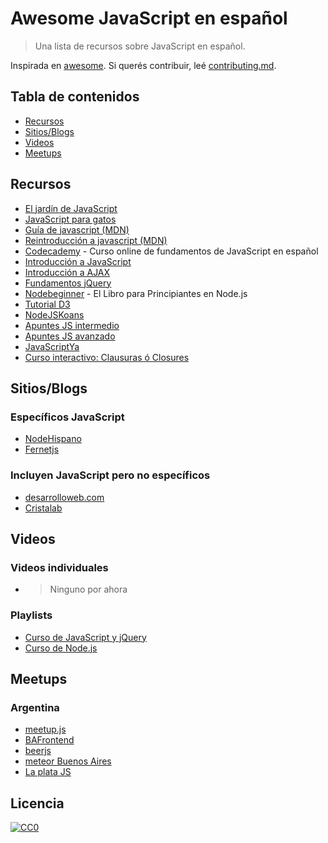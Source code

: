 # Awesome JavaScript en español
> Una lista de recursos sobre JavaScript en español.

Inspirada en [awesome](https://github.com/sindresorhus/awesome). Si querés contribuir, leé [contributing.md](contributing.md).

## Tabla de contenidos

- [Recursos](#recursos)
- [Sitios/Blogs](#sitiosblogs)
- [Videos](#videos)
- [Meetups](#meetups)

## Recursos

- [El jardín de JavaScript](https://bonsaiden.github.io/JavaScript-Garden/es/)
- [JavaScript para gatos](http://jsparagatos.com/)
- [Guía de javascript (MDN)](https://developer.mozilla.org/es/docs/Web/JavaScript/Guide)
- [Reintroducción a javascript (MDN)](https://developer.mozilla.org/es/docs/Web/JavaScript/Una_re-introducci%C3%B3n_a_JavaScript)
- [Codecademy](https://www.codecademy.com/es/tracks/javascript-traduccion-al-espanol-america-latina-clone) - Curso online de fundamentos de JavaScript en español
- [Introducción a JavaScript](http://librosweb.es/libro/javascript/)
- [Introducción a AJAX](http://librosweb.es/libro/ajax/)
- [Fundamentos jQuery](http://librojquery.com/)
- [Nodebeginner](http://www.nodebeginner.org/index-es.html) - El Libro para Principiantes en Node.js
- [Tutorial D3](https://gcoch.github.io/D3-tutorial/index.html)
- [NodeJSKoans](http://nodejskoans.com/)
- [Apuntes JS intermedio](https://leanpub.com/apuntes-javascript-intermedio)
- [Apuntes JS avanzado](https://leanpub.com/apuntes-javascript-avanzado)
- [JavaScriptYa](http://www.javascriptya.com.ar/)
- [Curso interactivo: Clausuras ó Closures](http://nathansjslessons.appspot.com/lesson?id=1000&lang=es)

## Sitios/Blogs

### Específicos JavaScript

- [NodeHispano](http://www.nodehispano.com/)
- [Fernetjs](https://fernetjs.com)

### Incluyen JavaScript pero no específicos

- [desarrolloweb.com](http://desarrolloweb.com/)
- [Cristalab](http://www.cristalab.com/)

## Videos

### Videos individuales

- > Ninguno por ahora

### Playlists
- [Curso de JavaScript y jQuery](https://www.youtube.com/playlist?list=PL9ADAF257242D75FA)
- [Curso de Node.js](https://www.youtube.com/playlist?list=PL38CA7BD8CB5F3FF9)

## Meetups

### Argentina

- [meetup.js](http://www.meetup.com/Meetup-js/)
- [BAFrontend](http://www.meetup.com/BAFrontend/)
- [beerjs](http://www.meetup.com/Beer-js-Buenos-Aires/)
- [meteor Buenos Aires](http://www.meetup.com/Meteor-Buenos-Aires/)
- [La plata JS](https://twitter.com/LaPlataJS)

## Licencia

[![CC0](http://i.creativecommons.org/p/zero/1.0/88x31.png)](http://creativecommons.org/publicdomain/zero/1.0/)
